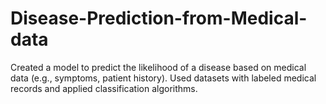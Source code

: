 # Disease-Prediction-from-Medical-data
 Created a model to predict the likelihood of a disease based on medical data (e.g., symptoms, patient  history). Used datasets with labeled medical records and  applied classification algorithms.
